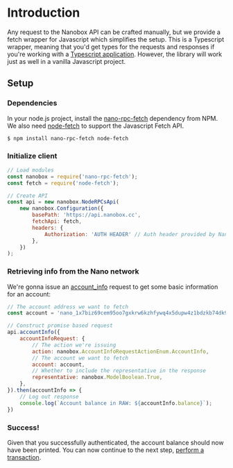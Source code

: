 # Introduction

Any request to the Nanobox API can be crafted manually, but we provide a fetch
wrapper for Javascript which simplifies the setup. This is a Typescript wrapper, meaning that you'd get types for the
requests and responses if you're working with a [Typescript application](https://www.typescriptlang.org/). However, the library will work just as well in a vanilla
Javascript project.

## Setup

### Dependencies
In your node.js project, install the [nano-rpc-fetch](https://www.npmjs.com/package/nano-rpc-fetch) dependency from NPM.
We also need [node-fetch](https://www.npmjs.com/package/node-fetch) to support the Javascript Fetch API. 

    $ npm install nano-rpc-fetch node-fetch

### Initialize client
```javascript
// Load modules
const nanobox = require('nano-rpc-fetch');
const fetch = require('node-fetch');

// Create API
const api = new nanobox.NodeRPCsApi(
    new nanobox.Configuration({
        basePath: 'https://api.nanobox.cc',
        fetchApi: fetch,
        headers: {
            Authorization: 'AUTH HEADER' // Auth header provided by Nanobox
        },
    })
);
```

### Retrieving info from the Nano network

We're gonna issue an [account_info](/api-docs/nano-api/#operations-Nanobox_API-account_info) request to get some basic information for an account:

```javascript
// The account address we want to fetch
const account = 'nano_1x7biz69cem95oo7gxkrw6kzhfywq4x5dupw4z1bdzkb74dk9kpxwzjbdhhs'

// Construct promise based request
api.accountInfo({
    accountInfoRequest: {
        // The action we're issuing
        action: nanobox.AccountInfoRequestActionEnum.AccountInfo,
        // The account we want to fetch
        account: account,
        // Whether to include the representative in the response
        representative: nanobox.ModelBoolean.True,
    },
}).then(accountInfo => {
    // Log out response
    console.log(`Account balance in RAW: ${accountInfo.balance}`);
})
```

### Success!

Given that you successfully authenticated, the account balance should now have been printed. You can now continue to the next
step, [perform a transaction](/api-docs/js/transaction).
